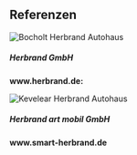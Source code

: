 <div class="card border-secondary">
    <div class="card-header text-center">
    <h2>Referenzen</h2>
    </div>
    <div class="row no-gutters">
        <div class="col-md-2">
            <div class="card-body">
                <img src="{{ "/assets/img/Herbrand.jpg?v=" | append: site.github.build_revision | relative_url }}" class="card-img" alt="Bocholt Herbrand Autohaus">
            </div>
        </div>
        <div class="col-md-4">
            <div class="card-body">
                <h5 class="card-title">Herbrand GmbH</h5>
                <p class="card-text">
                    <strong>www.herbrand.de:</strong>
                </p>
            </div>
        </div>           
        <div class="col-md-2">
            <div class="card-body">
                <img src="{{ "/assets/img/smart-team.jpg?v=" | append: site.github.build_revision | relative_url }}" class="card-img" alt="Kevelear Herbrand Autohaus">
            </div>
        </div>
        <div class="col-md-4">
            <div class="card-body">
                <h5 class="card-title">Herbrand art mobil GmbH</h5>
                <p class="card-text">
                    <strong>www.smart-herbrand.de</strong>
                </p>
            </div>
        </div>
    </div>
</div>